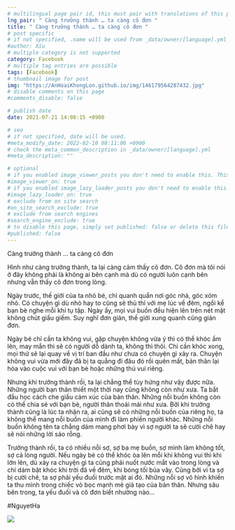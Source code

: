 ```yaml
---
# multilingual page pair id, this must pair with translations of this page. (This name must be unique)
lng_pair: " Càng trưởng thành … ta càng cô đơn "
title: " Càng trưởng thành … ta càng cô đơn "
# post specific
# if not specified, .name will be used from _data/owner/[language].yml
#author: Xíu
# multiple category is not supported
category: Facebook
# multiple tag entries are possible
tags: [Facebook]
# thumbnail image for post
img: "https://AnHoaiKhongLon.github.io/img/146179564287432.jpg"
# disable comments on this page
#comments_disable: false

# publish date
date: 2021-07-21 14:08:15 +0900

# seo
# if not specified, date will be used.
#meta_modify_date: 2022-02-10 08:11:06 +0900
# check the meta_common_description in _data/owner/[language].yml
#meta_description: ""

# optional
# if you enabled image_viewer_posts you don't need to enable this. This is only if image_viewer_posts = false
#image_viewer_on: true
# if you enabled image_lazy_loader_posts you don't need to enable this. This is only if image_lazy_loader_posts = false
#image_lazy_loader_on: true
# exclude from on site search
#on_site_search_exclude: true
# exclude from search engines
#search_engine_exclude: true
# to disable this page, simply set published: false or delete this file
#published: false
---
```


<!-- outline-start -->

Càng trưởng thành … ta càng cô đơn

Hình như càng trưởng thành, ta lại càng cảm thấy cô đơn. Cô đơn mà tôi nói ở đây không phải là không ai bên cạnh mà dù có người luôn cạnh bên nhưng vẫn thấy cô đơn trong lòng.

Ngày trước, thế giới của ta nhỏ bé, chỉ quanh quẩn nơi góc nhà, góc xóm nhỏ. Có chuyện gì dù nhỏ hay to cũng sẽ thủ thỉ với mẹ lúc về đêm, ngồi kể bạn bè nghe mỗi khi tụ tập. Ngày ấy, mọi vui buồn đều hiện lên trên nét mặt không chút giấu giếm. Suy nghĩ đơn giản, thế giới xung quanh cũng giản đơn.

Ngày bé chỉ cần ta không vui, gặp chuyện không vừa ý thì có thể khóc ầm lên, may mắn thì sẽ có người dỗ dành ta, không thì thôi. Chỉ cần khóc xong, mọi thứ sẽ lại quay về vị trí ban đầu như chưa có chuyện gì xảy ra. Chuyện không vui vừa mới đây đã bị ta quẳng đi đâu đó rồi quên mất, bản thân lại hòa vào cuộc vui với bạn bè hoặc những thú vui riêng.

Nhưng khi trưởng thành rồi, ta lại chẳng thể tùy hứng như vậy được nữa. Những người bạn thân thiết một thời nay cũng không còn như xưa. Ta bắt đầu học cách che giấu cảm xúc của bản thân. Những nỗi buồn không còn có thể chia sẻ với bạn bè, người thân thoải mái như xưa. Bởi khi trưởng thành cũng là lúc ta nhận ra, ai cũng sẽ có những nỗi buồn của riêng họ, ta không thể mang nỗi buồn của mình đi làm phiền người khác. Những nỗi buồn không tên ta chẳng dám mang phơi bày vì sợ người ta sẽ cười chê hay sẽ nói những lời sáo rỗng.

Trưởng thành rồi, ta có nhiều nỗi sợ, sợ ba mẹ buồn, sợ mình làm không tốt, sợ cả lòng người. Nếu ngày bé có thể khóc òa lên mỗi khi không vui thì khi lớn lên, dù xảy ra chuyện gì ta cũng phải nuốt nước mắt vào trong lòng và chỉ dám bật khóc khi trời đã về đêm, khi bóng tối bủa vây. Cũng bởi vì ta sợ bị cười chê, ta sợ phải yếu đuối trước mặt ai đó. Những nỗi sợ vô hình khiến ta thu mình trong chiếc vỏ bọc mạnh mẽ giả tạo của bản thân. Nhưng sâu bên trong, ta yếu đuối và cô đơn biết nhường nào...

#NguyetHa

<!-- outline-end -->

<img src= "https://AnHoaiKhongLon.github.io/img/146179564287432.jpg">